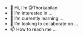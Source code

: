 - 👋 Hi, I’m @Thorkabilan
- 👀 I’m interested in ...
- 🌱 I’m currently learning ...
- 💞️ I’m looking to collaborate on ...
- 📫 How to reach me ...

<!---
Thorkabilan/Thorkabilan is a ✨ special ✨ repository because its `README.md` (this file) appears on your GitHub profile.
You can click the Preview link to take a look at your changes.
--->
